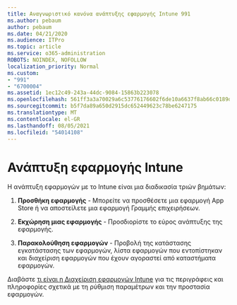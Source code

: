```yaml
---
title: Αναγνωριστικό κανόνα ανάπτυξης εφαρμογής Intune 991
ms.author: pebaum
author: pebaum
ms.date: 04/21/2020
ms.audience: ITPro
ms.topic: article
ms.service: o365-administration
ROBOTS: NOINDEX, NOFOLLOW
localization_priority: Normal
ms.custom:
- "991"
- "6700004"
ms.assetid: 1ec12c49-243a-44dc-9084-15863b223078
ms.openlocfilehash: 561ff3a3a70029a6c53776176602f6de10a6637f8ab66c0189d7584220316e87
ms.sourcegitcommit: b5f7da89a650d2915dc652449623c78be6247175
ms.translationtype: MT
ms.contentlocale: el-GR
ms.lasthandoff: 08/05/2021
ms.locfileid: "54014108"
---
```

# <a name="intune-app-deployment"></a>Ανάπτυξη εφαρμογής Intune

Η ανάπτυξη εφαρμογών με το Intune είναι μια διαδικασία τριών βημάτων:
  
1. **Προσθήκη εφαρμογής** - Μπορείτε να προσθέσετε μια εφαρμογή App Store ή να αποστείλετε μια εφαρμογή Γραμμής επιχειρήσεων.

2. **Εκχώρηση μιας εφαρμογής** - Προσδιορίστε το εύρος ανάπτυξης της εφαρμογής.

3. **Παρακολούθηση εφαρμογών** - Προβολή της κατάστασης εγκατάστασης των εφαρμογών, λίστα εφαρμογών που εντοπίστηκαν και διαχείριση εφαρμογών που έχουν αγοραστεί από καταστήματα εφαρμογών.

Διαβάστε [τι είναι η Διαχείριση εφαρμογών Intune](https://docs.microsoft.com/intune/app-management) για τις περιγράφεις και πληροφορίες σχετικά με τη ρύθμιση παραμέτρων και την προστασία εφαρμογών.
  